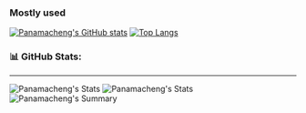 ### Mostly used
[![Panamacheng's GitHub stats](https://github-readme-stats.vercel.app/api?username=panamacheng&show_icons=true&count_private=true&theme=dark)](https://github.com/anuraghazra/github-readme-stats)
[![Top Langs](https://github-readme-stats.vercel.app/api/top-langs/?username=panamacheng&layout=compact)](https://github.com/anuraghazra/github-readme-stats)


### 📊 GitHub Stats:
---
![Panamacheng's Stats](https://github-profile-summary-cards.vercel.app/api/cards/repos-per-language?username=panamacheng&theme=solarized_dark)
![Panamacheng's Stats](https://github-profile-summary-cards.vercel.app/api/cards/most-commit-language?username=panamacheng&theme=solarized_dark)
![Panamacheng's Summary](https://github-profile-summary-cards.vercel.app/api/cards/profile-details?username=panamacheng&theme=solarized_dark)

